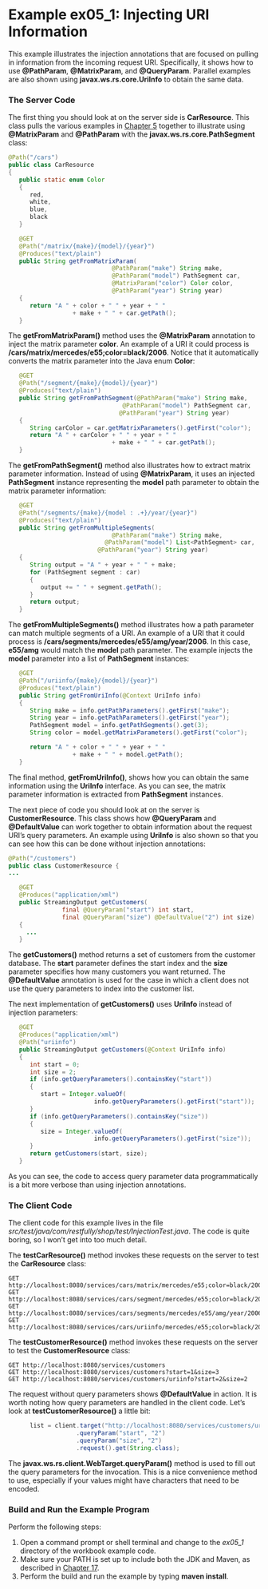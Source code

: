 # Example ex05_1: Injecting URI Information


This example illustrates the injection annotations that are focused on pulling in information from the incoming request URI. Specifically, it shows how to use **@PathParam**, **@MatrixParam**, and **@QueryParam**. Parallel examples are also shown using **javax.ws.rs.core.UriInfo** to obtain the same data.


### The Server Code


The first thing you should look at on the server side is **CarResource**. This class pulls the various examples in [Chapter 5](../../part1/chapter5/jax_rs_injection.md) together to illustrate using **@MatrixParam** and **@PathParam** with the **javax.ws.rs.core.PathSegment** class:


```Java:src/main/java/com/restfully/shop/services/CarResource.java
@Path("/cars")
public class CarResource
{
   public static enum Color
   {
      red,
      white,
      blue,
      black
   }

   @GET
   @Path("/matrix/{make}/{model}/{year}")
   @Produces("text/plain")
   public String getFromMatrixParam(
                             @PathParam("make") String make,
                             @PathParam("model") PathSegment car,
                             @MatrixParam("color") Color color,
                             @PathParam("year") String year)
   {
      return "A " + color + " " + year + " "
                  + make + " " + car.getPath();
   }
```


The **getFromMatrixParam()** method uses the **@MatrixParam** annotation to inject the matrix parameter **color**. An example of a URI it could process is **/cars/matrix/mercedes/e55;color=black/2006**. Notice that it automatically converts the matrix parameter into the Java enum **Color**:


```Java
   @GET
   @Path("/segment/{make}/{model}/{year}")
   @Produces("text/plain")
   public String getFromPathSegment(@PathParam("make") String make,
                                @PathParam("model") PathSegment car,
                               @PathParam("year") String year)
   {
      String carColor = car.getMatrixParameters().getFirst("color");
      return "A " + carColor + " " + year + " "
                             + make + " " + car.getPath();
   }
```


The **getFromPathSegment()** method also illustrates how to extract matrix parameter information. Instead of using **@MatrixParam**, it uses an injected **PathSegment** instance representing the **model** path parameter to obtain the matrix parameter information:


```Java
   @GET
   @Path("/segments/{make}/{model : .+}/year/{year}")
   @Produces("text/plain")
   public String getFromMultipleSegments(
                             @PathParam("make") String make,
                           @PathParam("model") List<PathSegment> car,
                         @PathParam("year") String year)
   {
      String output = "A " + year + " " + make;
      for (PathSegment segment : car)
      {
         output += " " + segment.getPath();
      }
      return output;
   }
```


The **getFromMultipleSegments()** method illustrates how a path parameter can match multiple segments of a URI. An example of a URI that it could process is **/cars/segments/mercedes/e55/amg/year/2006**. In this case, **e55/amg** would match the **model** path parameter. The example injects the **model** parameter into a list of **PathSegment** instances:


```Java
   @GET
   @Path("/uriinfo/{make}/{model}/{year}")
   @Produces("text/plain")
   public String getFromUriInfo(@Context UriInfo info)
   {
      String make = info.getPathParameters().getFirst("make");
      String year = info.getPathParameters().getFirst("year");
      PathSegment model = info.getPathSegments().get(3);
      String color = model.getMatrixParameters().getFirst("color");

      return "A " + color + " " + year + " "
                  + make + " " + model.getPath();
   }
```


The final method, **getFromUriInfo()**, shows how you can obtain the same information using the **UriInfo** interface. As you can see, the matrix parameter information is extracted from **PathSegment** instances.


The next piece of code you should look at on the server is **CustomerResource**. This class shows how **@QueryParam** and **@DefaultValue** can work together to obtain information about the request URI’s query parameters. An example using **UriInfo** is also shown so that you can see how this can be done without injection annotations:



```Java:src/main/java/com/restfully/shop/services/CustomerResource.java
@Path("/customers")
public class CustomerResource {
...

   @GET
   @Produces("application/xml")
   public StreamingOutput getCustomers(
               final @QueryParam("start") int start,
               final @QueryParam("size") @DefaultValue("2") int size)
   {
     ...
   }
```


The **getCustomers()** method returns a set of customers from the customer database. The **start** parameter defines the start index and the **size** parameter specifies how many customers you want returned. The **@DefaultValue** annotation is used for the case in which a client does not use the query parameters to index into the customer list.



The next implementation of **getCustomers()** uses **UriInfo** instead of injection parameters:


```Java
   @GET
   @Produces("application/xml")
   @Path("uriinfo")
   public StreamingOutput getCustomers(@Context UriInfo info)
   {
      int start = 0;
      int size = 2;
      if (info.getQueryParameters().containsKey("start"))
      {
         start = Integer.valueOf(
                        info.getQueryParameters().getFirst("start"));
      }
      if (info.getQueryParameters().containsKey("size"))
      {
         size = Integer.valueOf(
                        info.getQueryParameters().getFirst("size"));
      }
      return getCustomers(start, size);
   }
```


As you can see, the code to access query parameter data programmatically is a bit more verbose than using injection annotations.


### The Client Code


The client code for this example lives in the file *src/test/java/com/restfully/shop/test/InjectionTest.java*. The code is quite boring, so I won’t get into too much detail.


The **testCarResource()** method invokes these requests on the server to test the **CarResource** class:


```
GET http://localhost:8080/services/cars/matrix/mercedes/e55;color=black/2006
GET http://localhost:8080/services/cars/segment/mercedes/e55;color=black/2006
GET http://localhost:8080/services/cars/segments/mercedes/e55/amg/year/2006
GET http://localhost:8080/services/cars/uriinfo/mercedes/e55;color=black/2006
```


The **testCustomerResource()** method invokes these requests on the server to test the **CustomerResource** class:


```
GET http://localhost:8080/services/customers
GET http://localhost:8080/services/customers?start=1&size=3
GET http://localhost:8080/services/customers/uriinfo?start=2&size=2
```


The request without query parameters shows **@DefaultValue** in action. It is worth noting how query parameters are handled in the client code. Let’s look at **testCustomerResource()** a little bit:


```Java
      list = client.target("http://localhost:8080/services/customers/uriinfo")
                   .queryParam("start", "2")
                   .queryParam("size", "2")
                   .request().get(String.class);
```


The **javax.ws.rs.client.WebTarget.queryParam()** method is used to fill out the query parameters for the invocation. This is a nice convenience method to use, especially if your values might have characters that need to be encoded.



### Build and Run the Example Program


Perform the following steps:

1. Open a command prompt or shell terminal and change to the *ex05_1* directory of the workbook example code.
2. Make sure your PATH is set up to include both the JDK and Maven, as described in [Chapter 17](../chapter17/workbook_introduction.md).
3. Perform the build and run the example by typing **maven install**. 

